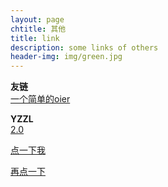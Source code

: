 ```yaml
---
layout: page
chtitle: 其他
title: link
description: some links of others
header-img: img/green.jpg
---
```


**友链**  
[一个简单的oier](http://tchoi.club/)  

**YZZL**  
[2.0](/blog/2018/08/26/YZZL_new2.0/)  


<p><a href="#" onclick="creadiv(100,100,'Hello你好')">点一下我</a></p>
<p><a href="#" onclick="creadiv(400,500,'哈哈哈')">再点一下</a></p>

<script language="javascript">
function creadiv(l,r,t){ //l是距左的距离,r是距右的距离,t是要显示的文本内容
var dd=document.createElement("div");
dd.style.position="absolute";
dd.style.left=l+"px";
dd.style.right=r+"px"
dd.innerText=t;
document.body.appendChild(dd);
}
</script>
